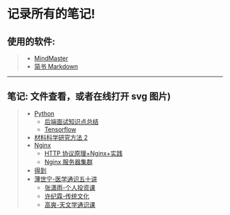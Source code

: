 # 记录所有的笔记!

## 使用的软件:

> - [MindMaster](https://www.edrawsoft.com/mindmaster/)
> - [简书 Markdown](https://www.jianshu.com/writer)

---

## 笔记: 文件查看，或者在线打开 svg 图片)

> - [Python](https://github.com/AYiXi/Learn-for-life/tree/master/Python)
>   - [后端面试知识点总结](https://github.com/AYiXi/Learn-for-life/tree/master/Python/Python%20Interview(Backend))
>   - [Tensorflow](https://github.com/AYiXi/Learn-for-life/tree/master/Python/Tensorflow)
> - [材料科学研究方法 2](https://github.com/AYiXi/Learn-for-life/tree/master/%E6%9D%90%E6%96%99%E7%A7%91%E5%AD%A6%E7%A0%94%E7%A9%B6%E6%96%B9%E6%B3%952)
> - [Nginx](https://github.com/AYiXi/Learn-for-life/tree/master/Nginx)
>   - [HTTP 协议原理+Nginx+实践](https://github.com/AYiXi/Learn-for-life/tree/master/Nginx/HTTP%E5%8D%8F%E8%AE%AE%E5%8E%9F%E7%90%86+Nginx+%E5%AE%9E%E8%B7%B5)
>   - [Nginx 服务器集群](https://github.com/AYiXi/Learn-for-life/tree/master/Nginx/Nginx%E6%9C%8D%E5%8A%A1%E5%99%A8%E9%9B%86%E7%BE%A4)
> - [得到](https://github.com/AYiXi/Learn-for-life/tree/master/%E5%BE%97%E5%88%B0)
>- [薄世宁-医学通识五十讲](/得到/薄世宁-医学通识五十讲/薄世宁-医学通识五十讲.pdf)
>   - [张潇雨-个人投资课](/得到/张潇雨-个人投资课/张潇雨-个人投资课.md)
>   - [许纪霖-传统文化](/得到/许纪霖-传统文化/传统文化-许纪霖.pdf)
>   - [高爽-天文学通识课](/得到/高爽-天文学通识课/高爽-天文学通识课.md)




